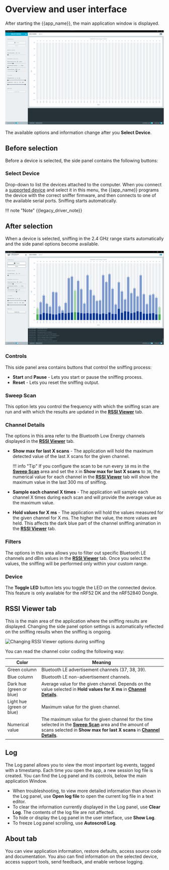 # Overview and user interface

After starting the {{app_name}}, the main application window is displayed.

![{{app_name}} window](./screenshots/rssi_overview.png "{{app_name}} window")

The available options and information change after you **Select Device**.

## Before selection

Before a device is selected, the side panel contains the following buttons:

### Select Device

Drop-down to list the devices attached to the computer. When you connect a [supported device](index.md#supported-devices) and select it in this menu, the {{app_name}} programs the device with the correct sniffer firmware, and then connects to one of the available serial ports. Sniffing starts automatically.

!!! note "Note"
    {{legacy_driver_note}}

## After selection

When a device is selected, sniffing in the 2.4 GHz range starts automatically and the side panel options become available.

![{{app_name}} window after selecting a device](./screenshots/rssi_viewer_working.gif "{{app_name}} window after selecting a device")

### Controls

This side panel area contains buttons that control the sniffing process:

- **Start** and **Pause** - Lets you start or pause the sniffing process.
- **Reset** - Lets you reset the sniffing output.

### Sweep Scan

This option lets you control the frequency with which the sniffing scan are run and with which the results are updated in the [**RSSI Viewer**](#rssi-viewer-tab) tab.

### Channel Details

The options in this area refer to the Bluetooth Low Energy channels displayed in the [**RSSI Viewer**](#rssi-viewer-tab) tab.

- **Show max for last X scans** - The application will hold the maximum detected value of the last X scans for the given channel.

    !!! info "Tip"
          If you configure the scan to be run every `10` ms in the [**Sweep Scan**](#sweep-scan) area and set the `X` in **Show max for last X scans** to `30`, the numerical value for each channel in the [**RSSI Viewer**](#rssi-viewer-tab) tab will show the maximum value in the last 300 ms of sniffing.

- **Sample each channel X times** - The application will sample each channel X times during each scan and will provide the average value as the maximum value.
- **Hold values for X ms** - The application will hold the values measured for the given channel for X ms. The higher the value, the more values are held. This affects the dark blue part of the channel sniffing animation in the [**RSSI Viewer**](#rssi-viewer-tab) tab.

### Filters

The options in this area allows you to filter out specific Bluetooth LE channels and dBm values in the [**RSSI Viewer**](#rssi-viewer-tab) tab.
Once you select the values, the sniffing will be performed only within your custom range.

### Device

The **Toggle LED** button lets you toggle the LED on the connected device. This feature is only available for the nRF52 DK and the nRF52840 Dongle.

## RSSI Viewer tab

This is the main area of the application where the sniffing results are displayed. Changing the side panel option settings is automatically reflected on the sniffing results when the sniffing is ongoing.

![Changing RSSI Viewer options during sniffing](./screenshots/rssi_viewer_showcase.gif "Changing RSSI Viewer options during sniffing")

You can read the channel color coding the following way:

| Color                                | Meaning                                                                           |
| ------------------------------------ | --------------------------------------------------------------------------------- |
| Green column                         | Bluetooth LE advertisement channels (37, 38, 39).                                 |
| Blue column                          | Bluetooth LE non-advertisement channels.                                          |
| Dark hue (green or blue)             | Average value for the given channel. Depends on the value selected in **Hold values for X ms** in [**Channel Details**](#channel-details).                                             |
| Light hue (green or blue)            | Maximum value for the given channel.                                              |
| Numerical value                      | The maximum value for the given channel for the time selected in the [**Sweep Scan**](#sweep-scan) area and the amount of scans selected in **Show max for last X scans** in [**Channel Details**](#channel-details). |

## Log

The Log panel allows you to view the most important log events, tagged with a timestamp. Each time you open the app, a new session log file is created. You can find the Log panel and its controls, below the main application Window.

- When troubleshooting, to view more detailed information than shown in the Log panel, use **Open log file** to open the current log file in a text editor.
- To clear the information currently displayed in the Log panel, use **Clear Log**. The contents of the log file are not affected.
- To hide or display the Log panel in the user interface, use **Show Log**.
- To freeze Log panel scrolling, use **Autoscroll Log**.

## About tab

You can view application information, restore defaults, access source code and documentation. You also can find information on the selected device, access support tools, send feedback, and enable verbose logging.